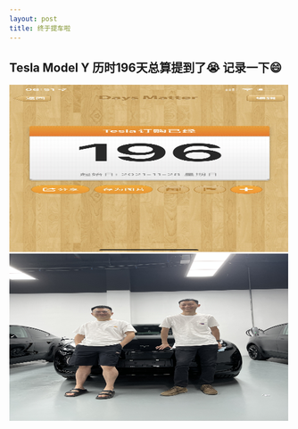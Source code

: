 ```yaml
---
layout: post
title: 终于提车啦
---
```


## Tesla Model Y 历时196天总算提到了😭  记录一下😄

<img src="/assets/images/post/tesla1.jpg" alt="196天" width="500" height="300" align="bottom" />  

<img src="/assets/images/post/tesla2.jpg" alt="Model Y" width="500" height="300" align="bottom" />